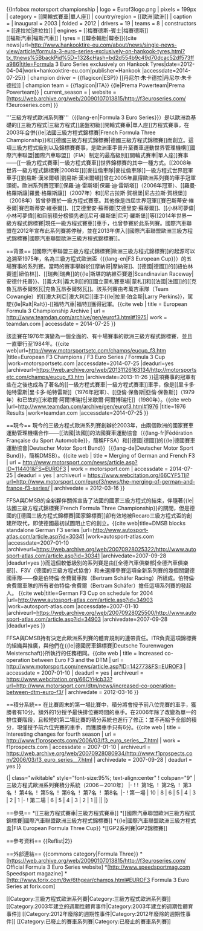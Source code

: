 {{Infobox motorsport championship
| logo            = Eurof3logo.png
| pixels          = 199px
| category        = [[開輪式賽車|單人座]]
| country/region  = [[歐洲|歐洲]]
| caption         = 
| inaugural       = 2003
| folded          = 2012
| drivers         = 19
| teams           = 8
| constructors    = [[達拉拉|達拉拉]]
| engines         = [[梅賽德斯-賓士|梅賽德斯]] <br> [[福斯汽車|福斯汽車]]
| tyres           = [[韓泰輪胎|韓泰]]<ref>{{cite news|url=http://www.hankooktire-eu.com/about/news/single-news-view/article/formula-3-euro-series-exclusively-on-hankook-tyres.html?tx_ttnews%5BbackPid%5D=132&cHash=bd2d554b9c49d70dcac52df573ffa986|title=Formula 3 Euro Series exclusively on Hankook Tyres|date=2012-04-04|work=hankooktire-eu.com|publisher=Hankook |accessdate=2014-07-25}}</ref>
| champion driver = {{flagicon|ESP}} [[丹尼尔·朱卡德拉|丹尼尔·朱卡德拉]]
| champion team   = {{flagicon|ITA}} {{le|Prema Powerteam|Prema Powerteam}}
| current_season  = 
| website         = [https://web.archive.org/web/20090107013815/http://f3euroseries.com/ f3euroseries.com]
}}

'''三級方程式歐洲系列賽'''（{{lang-en|Formula 3 Euro Series}}）是以歐洲為基礎的[[三級方程式|三級方程式]]底盤初級[[開輪式賽車|單人座]]方程式賽事，在2003年合併{{le|法國三級方程式錦標賽|French Formula Three Championship}}和[[德國三級方程式錦標賽|德國三級方程式錦標賽]]而創立。這項三級方程式級別以及錦標賽賽事，是歐洲車手晉升至賽車運動世界管理機構[[國際汽車聯盟|國際汽車聯盟]]（FIA）制定的最高級別[[開輪式賽車|單人座]]賽事——[[一級方程式賽車|一級方程式賽車]]世界錦標賽的其中一種方式。[[2008年世界一級方程式錦標賽|2008年]][[麥拉倫車隊|麥拉倫車隊]]一級方程式世界冠軍車手[[劉易斯·漢米爾頓|劉易斯·漢米爾頓]]曾在2005年贏得歐洲系列賽的車手冠軍頭銜。歐洲系列賽冠軍[[保羅·迪·雷斯塔|保羅·迪·雷斯塔]]（2006年冠軍）、[[羅曼·格羅斯讓|羅曼·格羅斯讓]]（2007年）和[[尼古拉斯·賀根堡|尼古拉斯·賀根堡]]（2008年）皆曾參賽於一級方程式賽車。其他像是四屆世界冠軍[[賽巴斯蒂安·維泰爾|賽巴斯蒂安·維泰爾]]、[[艾德里安·蘇蒂爾|艾德里安·蘇蒂爾]]、[[小林可夢偉|小林可夢偉]]和目前積分榜領先者[[尼可·羅斯堡|尼可·羅斯堡]]等[[2014年世界一級方程式錦標賽|現任一級方程式賽車]]車手，也曾參賽於此系列賽。國際汽車聯盟在2012年宣布此系列賽將停辦，並在2013年併入[[國際汽車聯盟歐洲三級方程式錦標賽|國際汽車聯盟歐洲三級方程式錦標賽]]。

==背景==
[[國際汽車聯盟三級方程式錦標賽|歐洲三級方程式錦標賽]]的起源可以追溯至1975年，名為三級方程式歐洲盃（{{lang-en|F3 European Cup}}）的五場賽事的系列賽。當時的賽事舉辦於[[摩納哥|摩納哥]]、[[德國|德國]]的[[紐伯林賽道|紐伯林]]、[[瑞典|瑞典]]的{{le|斯堪的納維亞賽道|Scandinavian Raceway|安德什托普}}、[[義大利|義大利]]的[[國立蒙札賽車場|蒙札]]和[[法國|法國]]的[[克魯瓦昂泰爾努瓦|克魯瓦昂泰爾努瓦]]。該系列賽由考萬吉車隊（Team Cowangie）的[[澳大利亞|澳大利亞]]車手{{le|拉里·珀金斯|Larry Perkins}}，駕駛{{le|Ralt|Ralt}}-[[福特汽車|福特]]獲得冠軍。<ref>{{cite web | title = European Formula 3 Championship Archive | url = http://www.teamdan.com/archive/gen/eurof3.html#1975| work = teamdan.com | accessdate = 2014-07-25 }}</ref>

該盃賽在1976年演變為一個全面的、有十場賽事的歐洲三級方程式錦標賽，並且一直舉行至1984年。<ref>{{cite web|url=http://www.motorsportsetc.com/champs/eucup_f3.htm |title=European F3 Champions / F3 Euro Series / Formula 3 Cup |work=motorsportsetc.com |accessdate=2014-07-25 |deadurl=yes |archiveurl=https://web.archive.org/web/20131126163134/http://motorsportsetc.com/champs/eucup_f3.htm |archivedate=2013-11-26 }}</ref>這項賽事的冠軍有些在之後也成為了著名的[[一級方程式賽車|一級方程式賽車]]車手，像是[[里卡多·帕特雷斯|里卡多·帕特雷斯]]（1976年冠軍）、[[亞倫·保魯斯|亞倫·保魯斯]]（1979年）和已故的[[米歇爾·阿爾博瑞托|米歇爾·阿爾博瑞托]]（1980年）。<ref>{{cite web |url=http://www.teamdan.com/archive/gen/eurof3.html#1976 |title=1976 Results |work=teamdan.com |accessdate=2014-07-25 }}</ref>

==現今==
現今的三級方程式歐洲系列賽創辦於2003年，由兩個歐洲的國家賽車運動管理機構合作——[[法國|法國]]的法國賽車運動協會（{{lang-fr|Fédération Française du Sport Automobile}}，簡稱FFSA）和[[德國|德國]]的{{le|德國賽車運動協會|Deutscher Motor Sport Bund}}（{{lang-de|Deutscher Motor Sport Bund}}，簡稱DMSB）。<ref>{{cite web | title = Merging of German and French F3 | url = http://www.motorsport.com/news/article.asp?ID=114401&FS=EUROF3 | work = motorsport.com | accessdate = 2014-07-25 | deadurl = yes | archiveurl = https://www.webcitation.org/66CYF5TIj?url=http://www.motorsport.com/eurof3/news/the-merging-of-german-and-france-f3-series/ | archivedate = 2012-03-16 }}</ref> 

FFSA與DMSB的全新夥伴關係宣告了法國的國家三級方程式的結束，伴隨著{{le|法國三級方程式錦標賽|French Formula Three Championship}}的關閉，但是德國的[[德國三級方程式錦標賽|國家錦標賽]]卻有效地被Recaro三級方程式盃的創建所取代，即使德國最初試圖阻止它的創立。<ref>{{cite web|title=DMSB blocks standalone German F3 series |url=http://www.autosport-atlas.com/article.asp?id=30341 |work=autosport-atlas.com |accessdate=2007-01-10 |archiveurl=https://web.archive.org/web/20070928025322/http://www.autosport-atlas.com/article.asp?id=30341 |archivedate=2007-09-28 |deadurl=yes }}</ref>而這個較低級別的系列賽是由[[全德汽車俱樂部|全德汽車俱樂部]]、F3V（德國的三級方程式協會）和未選擇參賽這項全新系列賽的幾個關鍵德國車隊——像是伯特倫·舍費爾車隊（Bertram Schäfer Racing）所組成。伯特倫·舍費爾車隊的所有者伯特倫·舍費爾（Bertram Schäfer）擔任這項系列賽的發起人。 <ref>{{cite web|title=German F3 Cup on schedule for 2004 |url=http://www.autosport-atlas.com/article.asp?id=34903 |work=autosport-atlas.com |accessdate=2007-01-10 |archiveurl=https://web.archive.org/web/20070928025500/http://www.autosport-atlas.com/article.asp?id=34903 |archivedate=2007-09-28 |deadurl=yes }}</ref>

FFSA與DMSB持有決定此歐洲系列賽的體育規則的連帶責任。ITR負責這項錦標賽的組織與推廣，與他們在{{le|德國房車錦標賽|Deutsche Tourenwagen Meisterschaft}}所執行的任務相同。<ref>{{cite web | title = Increased co-operation between Euro F3 and the DTM | url = http://www.motorsport.com/news/article.asp?ID=142773&FS=EUROF3 | accessdate = 2007-01-10 | deadurl = yes | archiveurl = https://www.webcitation.org/66CYHcb33?url=http://www.motorsport.com/dtm/news/increased-co-operation-between-dtm-euro-f3/ | archivedate = 2012-03-16 }}</ref>

==積分系統==
在比賽周末的第一場比賽中，積分將會授予前八位完賽的車手，獲勝者有10分。額外的1分授予最快排位賽時間的車手。在2006年除了改變為單一的排位賽階段，且較短的第二場比賽的積分系統也進行了修正：並不再給予全部的積分，現僅授予前六位完賽的車手，而獲勝車手只有6分。<ref>{{cite web | title = Interesting changes for fourth season | url = http://www.f1prospects.com/2006/03/f3_euro_series__7.html | work = f1prospects.com | accessdate = 2007-01-10 | archiveurl = https://web.archive.org/web/20070928080934/http://www.f1prospects.com/2006/03/f3_euro_series__7.html | archivedate = 2007-09-28 | deadurl = yes }}</ref>
 
{| class="wikitable" style="font-size:95%; text-align:center"
! colspan="9" | 三級方程式歐洲系列賽積分系統（2006－2010年）
|-
!
!  第1名 
!  第2名 
!  第3名 
!  第4名 
!  第5名 
!  第6名 
!  第7名 
!  第8名 
|-
! 第一場
| 10
| 8
| 6
| 5
| 4
| 3
| 2
| 1
|-
! 第二場
| 6
| 5
| 4
| 3
| 2
| 1
||
||
|}

==參見==
*[[三級方程式賽車|三級方程式賽車]]
*[[國際汽車聯盟歐洲三級方程式錦標賽|國際汽車聯盟歐洲三級方程式錦標賽]]
*{{le|國際汽車聯盟歐洲三級方程式盃|FIA European Formula Three Cup}}
*[[GP2系列賽|GP2錦標賽]]

==參考資料==
{{Reflist|2}}

==外部連結==
{{commons category|Formula Three}}
*[https://web.archive.org/web/20090107013815/http://f3euroseries.com/ Official Formula 3 Euro Series website]
*[http://www.speedsportmag.com Speedsport magazine]
*[http://www.forix.com/8w/6thgear/champs.html#EUROF3 Formula 3 Euro Series at forix.com]

[[Category:三級方程式歐洲系列賽|Category:三級方程式歐洲系列賽]]
[[Category:2003年建立的週期性體育事件|Category:2003年建立的週期性體育事件]]
[[Category:2012年廢除的週期性事件|Category:2012年廢除的週期性事件]]
[[Category:已廢止的賽車系列賽|Category:已廢止的賽車系列賽]]